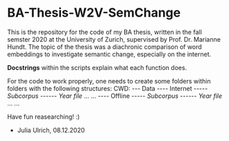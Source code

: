 # BA-Thesis-W2V-SemChange

This is the repository for the code of my BA thesis, written in the fall semster 2020 at the University of Zurich, supervised by Prof. Dr. Marianne Hundt.
The topic of the thesis was a diachronic comparison of word embeddings to investigate semantic change, especially on the internet.

**Docstrings** within the scripts explain what each function does.

For the code to work properly, one needs to create some folders within folders with the following structures:
CWD:
--- Data
  ---- Internet
    ----- _Subcorpus_
      ------ _Year_
            *file*
            …
      …
  ---- Offline
    ----- _Subcorpus_
      ------ _Year_
            *file*
            …
      …
 
Have fun reasearching! :)

- Julia Ulrich, 08.12.2020
